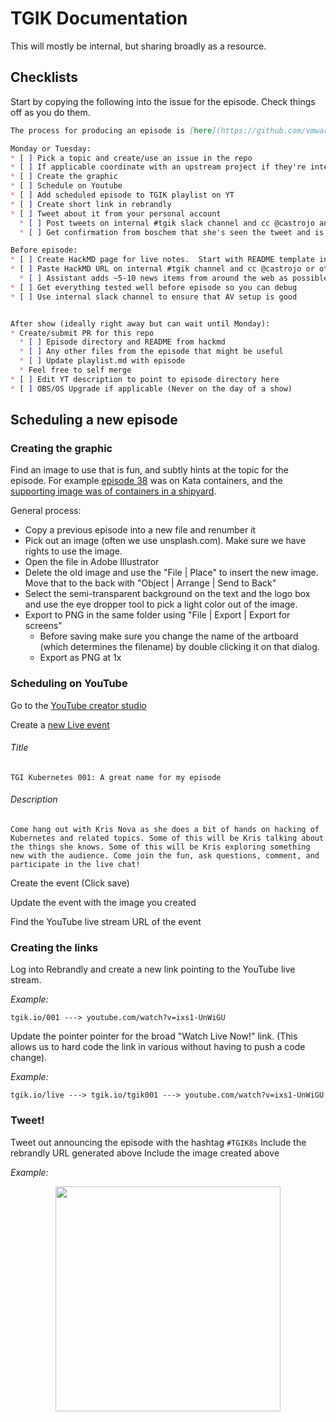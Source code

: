 # TGIK Documentation

This will mostly be internal, but sharing broadly as a resource.

## Checklists

Start by copying the following into the issue for the episode.  Check things off as you do them.

```markdown
The process for producing an episode is [here](https://github.com/vmware-tanzu/tgik/blob/master/documentation/README.md).  All the detail for the steps below is there.

Monday or Tuesday:
* [ ] Pick a topic and create/use an issue in the repo
* [ ] If applicable coordinate with an upstream project if they're interested in attending the show
* [ ] Create the graphic
* [ ] Schedule on Youtube
* [ ] Add scheduled episode to TGIK playlist on YT
* [ ] Create short link in rebrandly
* [ ] Tweet about it from your personal account
  * [ ] Post tweets on internal #tgik slack channel and cc @castrojo and agrey
  * [ ] Get confirmation from boschem that she's seen the tweet and is scheduling it

Before episode:
* [ ] Create HackMD page for live notes.  Start with README template in this repo
* [ ] Paste HackMD URL on internal #tgik channel and cc @castrojo or other assistant
  * [ ] Assistant adds ~5-10 news items from around the web as possible "News of the Week"
* [ ] Get everything tested well before episode so you can debug
* [ ] Use internal slack channel to ensure that AV setup is good


After show (ideally right away but can wait until Monday):
* Create/submit PR for this repo
  * [ ] Episode directory and README from hackmd
  * [ ] Any other files from the episode that might be useful
  * [ ] Update playlist.md with episode
  * Feel free to self merge
* [ ] Edit YT description to point to episode directory here
* [ ] OBS/OS Upgrade if applicable (Never on the day of a show)
```

## Scheduling a new episode

### Creating the graphic

Find an image to use that is fun, and subtly hints at the topic for the episode.
For example [episode 38](https://github.com/vmware-tanzu/tgik/tree/master/episodes/038) was on Kata containers, and the [supporting image was of containers in a shipyard](https://github.com/vmware-tanzu/tgik/blob/master/episodes/038/038.png).

General process:
* Copy a previous episode into a new file and renumber it
* Pick out an image (often we use unsplash.com). Make sure we have rights to use the image.
* Open the file in Adobe Illustrator
* Delete the old image and use the "File | Place" to insert the new image. Move that to the back with "Object | Arrange | Send to Back"
* Select the semi-transparent background on the text and the logo box and use the eye dropper tool to pick a light color out of the image.
* Export to PNG in the same folder using "File | Export | Export for screens"
  * Before saving make sure you change the name of the artboard (which determines the filename) by double clicking it on that dialog.
  * Export as PNG at 1x

### Scheduling on YouTube

Go to the [YouTube creator studio](https://www.youtube.com/my_live_events)

Create a [new Live event](https://www.youtube.com/my_live_events?action_create_live_event=1)

###### Title
```
TGI Kubernetes 001: A great name for my episode
```

###### Description

```
Come hang out with Kris Nova as she does a bit of hands on hacking of Kubernetes and related topics. Some of this will be Kris talking about the things she knows. Some of this will be Kris exploring something new with the audience. Come join the fun, ask questions, comment, and participate in the live chat!
```

Create the event (Click save)

Update the event with the image you created

Find the YouTube live stream URL of the event

### Creating the links

Log into Rebrandly and create a new link pointing to the YouTube live stream.

*Example:*

```
tgik.io/001 ---> youtube.com/watch?v=ixs1-UnWiGU
```

Update the pointer pointer for the broad "Watch Live Now!" link. (This allows us to hard code the link in various without having to push a code change).

*Example:*

```
tgik.io/live ---> tgik.io/tgik001 ---> youtube.com/watch?v=ixs1-UnWiGU
```

### Tweet!

Tweet out announcing the episode with the hashtag `#TGIK8s`
Include the rebrandly URL generated above
Include the image created above

*Example:*

<p align="center"><img src="https://github.com/vmware-tanzu/tgik/blob/master/example-tweet.png" width="360"></p>



